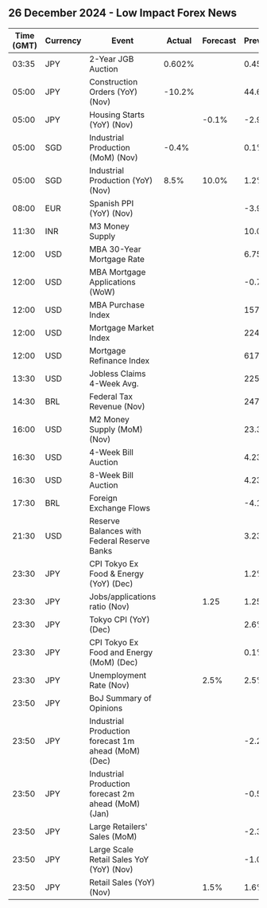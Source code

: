 ## 26 December 2024 - Low Impact Forex News

| Time (GMT) | Currency | Event | Actual | Forecast | Previous |
|------|----------|-------|--------|----------|----------|
| 03:35 | JPY | 2-Year JGB Auction | 0.602% |  | 0.454% |
| 05:00 | JPY | Construction Orders (YoY) (Nov) | -10.2% |  | 44.6% |
| 05:00 | JPY | Housing Starts (YoY) (Nov) |  | -0.1% | -2.9% |
| 05:00 | SGD | Industrial Production (MoM) (Nov) | -0.4% |  | 0.1% |
| 05:00 | SGD | Industrial Production (YoY) (Nov) | 8.5% | 10.0% | 1.2% |
| 08:00 | EUR | Spanish PPI (YoY) (Nov) |  |  | -3.9% |
| 11:30 | INR | M3 Money Supply |  |  | 10.0% |
| 12:00 | USD | MBA 30-Year Mortgage Rate |  |  | 6.75% |
| 12:00 | USD | MBA Mortgage Applications (WoW) |  |  | -0.7% |
| 12:00 | USD | MBA Purchase Index |  |  | 157.1 |
| 12:00 | USD | Mortgage Market Index |  |  | 224.0 |
| 12:00 | USD | Mortgage Refinance Index |  |  | 617.5 |
| 13:30 | USD | Jobless Claims 4-Week Avg. |  |  | 225.50K |
| 14:30 | BRL | Federal Tax Revenue (Nov) |  |  | 247.92B |
| 16:00 | USD | M2 Money Supply (MoM) (Nov) |  |  | 23.31T |
| 16:30 | USD | 4-Week Bill Auction |  |  | 4.230% |
| 16:30 | USD | 8-Week Bill Auction |  |  | 4.230% |
| 17:30 | BRL | Foreign Exchange Flows |  |  | -4.146B |
| 21:30 | USD | Reserve Balances with Federal Reserve Banks |  |  | 3.237T |
| 23:30 | JPY | CPI Tokyo Ex Food & Energy (YoY) (Dec) |  |  | 1.2% |
| 23:30 | JPY | Jobs/applications ratio (Nov) |  | 1.25 | 1.25 |
| 23:30 | JPY | Tokyo CPI (YoY) (Dec) |  |  | 2.6% |
| 23:30 | JPY | CPI Tokyo Ex Food and Energy (MoM) (Dec) |  |  | 0.1% |
| 23:30 | JPY | Unemployment Rate (Nov) |  | 2.5% | 2.5% |
| 23:50 | JPY | BoJ Summary of Opinions |  |  |  |
| 23:50 | JPY | Industrial Production forecast 1m ahead (MoM) (Dec) |  |  | -2.2% |
| 23:50 | JPY | Industrial Production forecast 2m ahead (MoM) (Jan) |  |  | -0.5% |
| 23:50 | JPY | Large Retailers' Sales (MoM) |  |  | -2.3% |
| 23:50 | JPY | Large Scale Retail Sales YoY (YoY) (Nov) |  |  | -1.0% |
| 23:50 | JPY | Retail Sales (YoY) (Nov) |  | 1.5% | 1.6% |
